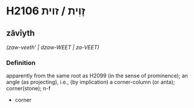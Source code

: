 # H2106 זָוִית / זוית

## zâvîyth

_(zaw-veeth' | dzaw-WEET | za-VEET)_

### Definition

apparently from the same root as H2099 (in the sense of prominence); an angle (as projecting), i.e., (by implication) a corner-column (or anta); corner(stone); n-f

- corner
